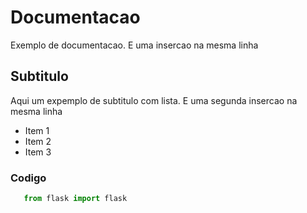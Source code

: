 # Documentacao

Exemplo de documentacao. E uma insercao na mesma linha

## Subtitulo

Aqui um expemplo de subtitulo com lista. E uma segunda insercao na mesma linha

- Item 1
- Item 2
- Item 3

### Codigo

```python
   from flask import flask

